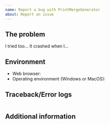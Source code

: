 ```yaml
---
name: Report a bug with PrintMergeGenerator
about: Report an issue
---
```

<!-- READ THIS FIRST:
  - Make sure you are running the latest version of SADCalculator before reporting an issue
  - Provide as many details as possible if you are developing. Paste logs, configuration samples and/or code into the backticks.
  - If you are user, thanks for using SADCalculator. You can still use these instructions, just skip over developer related stuff.

DO NOT DELETE ANY TEXT from this template! Otherwise, your issue may be closed without comment.
-->

## The problem
<!--
  Describe the issue you are experiencing here to communicate to the developers.
  Tell us what you were trying to do and what happened instead.
-->

I tried too... It crashed when I...

## Environment
<!--
  Provide details about the system you are using, which helps us to reproduce
  and find the issue quickly.
-->

- Web browser: <YOUR BROWSER SYSTEM HERE>
- Operating environment (Windows or MacOS): <YOUR OPERATING SYSTEM HERE>

## Traceback/Error logs
<!--
  If you come across any error dialogs, please provide them.
-->

```shell

```

## Additional information
<!--
  This is optional.
-->
